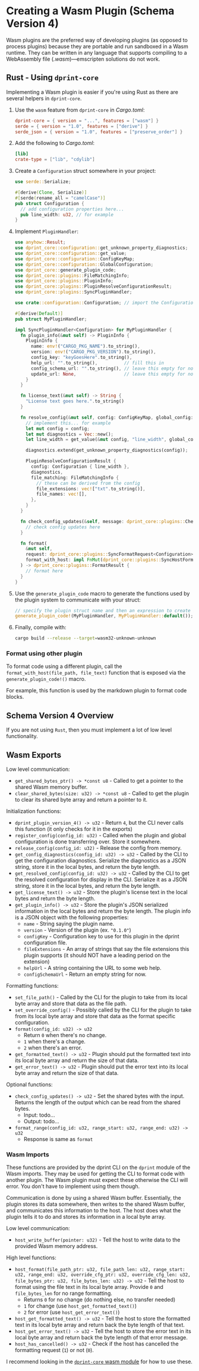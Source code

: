 # Creating a Wasm Plugin (Schema Version 4)

Wasm plugins are the preferred way of developing plugins (as opposed to process plugins) because they are portable and run sandboxed in a Wasm runtime. They can be written in any language that supports compiling to a WebAssembly file (_.wasm_)—emscripten solutions do not work.

## Rust - Using `dprint-core`

Implementing a Wasm plugin is easier if you're using Rust as there are several helpers in `dprint-core`.

1. Use the `wasm` feature from `dprint-core` in _Cargo.toml_:

   ```toml
   dprint-core = { version = "...", features = ["wasm"] }
   serde = { version = "1.0", features = ["derive"] }
   serde_json = { version = "1.0", features = ["preserve_order"] }
   ```

2. Add the following to _Cargo.toml_:

   ```toml
   [lib]
   crate-type = ["lib", "cdylib"]
   ```

3. Create a `Configuration` struct somewhere in your project:

   ```rust
   use serde::Serialize;

   #[derive(Clone, Serialize)]
   #[serde(rename_all = "camelCase")]
   pub struct Configuration {
     // add configuration properties here...
     pub line_width: u32, // for example
   }
   ```

4. Implement `PluginHandler`:

   ```rust
   use anyhow::Result;
   use dprint_core::configuration::get_unknown_property_diagnostics;
   use dprint_core::configuration::get_value;
   use dprint_core::configuration::ConfigKeyMap;
   use dprint_core::configuration::GlobalConfiguration;
   use dprint_core::generate_plugin_code;
   use dprint_core::plugins::FileMatchingInfo;
   use dprint_core::plugins::PluginInfo;
   use dprint_core::plugins::PluginResolveConfigurationResult;
   use dprint_core::plugins::SyncPluginHandler;

   use crate::configuration::Configuration; // import the Configuration from above

   #[derive(Default)]
   pub struct MyPluginHandler;

   impl SyncPluginHandler<Configuration> for MyPluginHandler {
     fn plugin_info(&mut self) -> PluginInfo {
       PluginInfo {
         name: env!("CARGO_PKG_NAME").to_string(),
         version: env!("CARGO_PKG_VERSION").to_string(),
         config_key: "keyGoesHere".to_string(),
         help_url: "".to_string(),          // fill this in
         config_schema_url: "".to_string(), // leave this empty for now
         update_url: None,                  // leave this empty for now
       }
     }

     fn license_text(&mut self) -> String {
       "License text goes here.".to_string()
     }

     fn resolve_config(&mut self, config: ConfigKeyMap, global_config: &GlobalConfiguration) -> PluginResolveConfigurationResult<Configuration> {
       // implement this... for example
       let mut config = config;
       let mut diagnostics = Vec::new();
       let line_width = get_value(&mut config, "line_width", global_config.line_width.unwrap_or(120), &mut diagnostics);

       diagnostics.extend(get_unknown_property_diagnostics(config));

       PluginResolveConfigurationResult {
         config: Configuration { line_width },
         diagnostics,
         file_matching: FileMatchingInfo {
           // these can be derived from the config
           file_extensions: vec!["txt".to_string()],
           file_names: vec![],
         },
       }
     }

     fn check_config_updates(&self, message: dprint_core::plugins::CheckConfigUpdatesMessage) -> Result<Vec<dprint_core::plugins::ConfigChange>> {
       // check config updates here
     }

     fn format(
       &mut self,
       request: dprint_core::plugins::SyncFormatRequest<Configuration>,
       format_with_host: impl FnMut(dprint_core::plugins::SyncHostFormatRequest) -> dprint_core::plugins::FormatResult,
     ) -> dprint_core::plugins::FormatResult {
       // format here
     }
   }
   ```

5. Use the `generate_plugin_code` macro to generate the functions used by the plugin system to communicate with your struct:

   ```rust
   // specify the plugin struct name and then an expression to create it
   generate_plugin_code!(MyPluginHandler, MyPluginHandler::default());
   ```

6. Finally, compile with:

   ```bash
   cargo build --release --target=wasm32-unknown-unknown
   ```

### Format using other plugin

To format code using a different plugin, call the `format_with_host(file_path, file_text)` function that is exposed via the `generate_plugin_code!()` macro.

For example, this function is used by the markdown plugin to format code blocks.

## Schema Version 4 Overview

If you are not using `Rust`, then you must implement a lot of low level functionality.

## Wasm Exports

Low level communication:

- `get_shared_bytes_ptr() -> *const u8` - Called to get a pointer to the shared Wasm memory buffer.
- `clear_shared_bytes(size: u32) -> *const u8` - Called to get the plugin to clear its shared byte array and return a pointer to it.

Initialization functions:

- `dprint_plugin_version_4() -> u32` - Return `4`, but the CLI never calls this function (it only checks for it in the exports)
- `register_config(config_id: u32)` - Called when the plugin and global configuration is done transferring over. Store it somewhere.
- `release_config(config_id: u32)` - Release the config from memory.
- `get_config_diagnostics(config_id: u32) -> u32` - Called by the CLI to get the configuration diagnostics. Serialize the diagnostics as a JSON string, store it in the local bytes, and return the byte length.
- `get_resolved_config(config_id: u32) -> u32` - Called by the CLI to get the resolved configuration for display in the CLI. Serialize it as a JSON string, store it in the local bytes, and return the byte length.
- `get_license_text() -> u32` - Store the plugin's license text in the local bytes and return the byte length.
- `get_plugin_info() -> u32` - Store the plugin's JSON serialized information in the local bytes and return the byte length. The plugin info is a JSON object with the following properties:
  - `name` - String saying the plugin name.
  - `version` - Version of the plugin (ex. `"0.1.0"`)
  - `configKey` - Configuration key to use for this plugin in the dprint configuration file.
  - `fileExtensions` - An array of strings that say the file extensions this plugin supports (it should NOT have a leading period on the extension)
  - `helpUrl` - A string containing the URL to some web help.
  - `configSchemaUrl` - Return an empty string for now.

Formatting functions:

- `set_file_path()` - Called by the CLI for the plugin to take from its local byte array and store that data as the file path.
- `set_override_config()` - Possibly called by the CLI for the plugin to take from its local byte array and store that data as the format specific configuration.
- `format(config_id: u32) -> u32`
  - Return `0` when there's no change.
  - `1` when there's a change.
  - `2` when there's an error.
- `get_formatted_text() -> u32` - Plugin should put the formatted text into its local byte array and return the size of that data.
- `get_error_text() -> u32` - Plugin should put the error text into its local byte array and return the size of that data.

Optional functions:

- `check_config_updates() -> u32` - Set the shared bytes with the input. Returns the length of the output which can be read from the shared bytes.
  - Input: todo...
  - Output: todo...
- `format_range(config_id: u32, range_start: u32, range_end: u32) -> u32`
  - Response is same as `format`

### Wasm Imports

These functions are provided by the dprint CLI on the `dprint` module of the Wasm imports. They may be used for getting the CLI to format code with another plugin. The Wasm plugin must expect these otherwise the CLI will error. You don't have to implement using them though.

Communication is done by using a shared Wasm buffer. Essentially, the plugin stores its data somewhere, then writes to the shared Wasm buffer, and communicates this information to the host. The host does what the plugin tells it to do and stores its information in a local byte array.

Low level communication:

- `host_write_buffer(pointer: u32)` - Tell the host to write data to the provided Wasm memory address.

High level functions:

- `host_format(file_path_ptr: u32, file_path_len: u32, range_start: u32, range_end: u32, override_cfg_ptr: u32, override_cfg_len: u32, file_bytes_ptr: u32, file_bytes_len: u32) -> u32` - Tell the host to format using the file text in its local byte array. Provide `0` and `file_bytes_len` for no range formatting.
  - Returns `0` for no change (do nothing else, no transfer needed)
  - `1` for change (use `host_get_formatted_text()`)
  - `2` for error (use `host_get_error_text()`)
- `host_get_formatted_text() -> u32` - Tell the host to store the formatted text in its local byte array and return back the byte length of that text.
- `host_get_error_text() -> u32` - Tell the host to store the error text in its local byte array and return back the byte length of that error message.
- `host_has_cancelled() -> u32` - Check if the host has cancelled the formatting request (`1`) or not (`0`).

I recommend looking in the [`dprint-core` wasm module](https://github.com/dprint/dprint/blob/main/crates/core/src/plugins/wasm/mod.rs) for how to use these.

